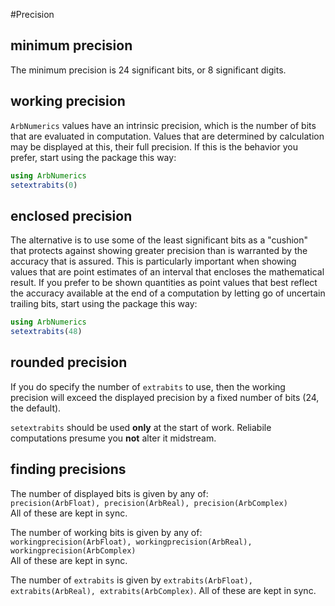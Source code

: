 #Precision

## minimum precision

The minimum precision is 24 significant bits, or 8 significant digits.

## working precision

`ArbNumerics` values have an intrinsic precision, which is the number of bits
that are evaluated in computation.  Values that are determined by calculation
may be displayed at this, their full precision.  If this is the behavior you
prefer, start using the package this way:

```julia
using ArbNumerics
setextrabits(0)
```

## enclosed precision

The alternative is to use some of the least significant bits as a "cushion"
that protects against showing greater precision than is warranted by the
accuracy that is assured.  This is particularly important when showing values
that are point estimates of an interval that encloses the mathematical result.
If you prefer to be shown quantities as point values that best reflect the
accuracy available at the end of a computation by letting go of uncertain
trailing bits, start using the package this way:

```julia
using ArbNumerics
setextrabits(48)
```

## rounded precision

If you do specify the number of `extrabits` to use, then the working precision
will exceed the displayed precision by a fixed number of bits (24, the default).

`setextrabits` should be used __only__ at the start of work.
Reliabile computations presume you __not__ alter it midstream.


## finding precisions 

The number of displayed bits is given by any of:   
`precision(ArbFloat), precision(ArbReal), precision(ArbComplex)`    
All of these are kept in sync.

The number of working bits is given by any of:    
`workingprecision(ArbFloat), workingprecision(ArbReal), workingprecision(ArbComplex)`    
All of these are kept in sync.

The number of `extrabits` is given by `extrabits(ArbFloat), extrabits(ArbReal), extrabits(ArbComplex)`.
All of these are kept in sync.
